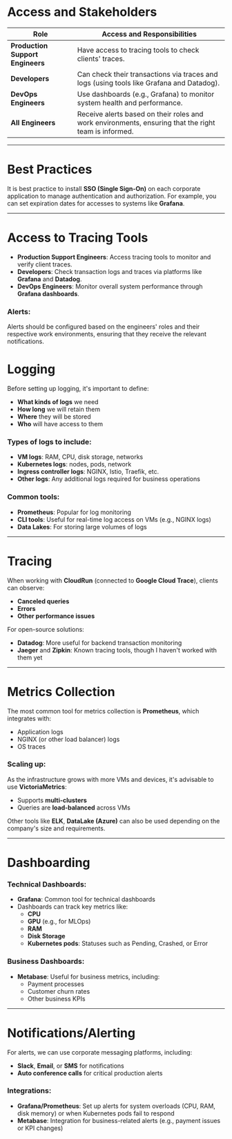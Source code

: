 # **Access and Stakeholders**

| **Role**                      | **Access and Responsibilities**                                                                      |
|-------------------------------|------------------------------------------------------------------------------------------------------|
| **Production Support Engineers**| Have access to tracing tools to check clients' traces.                                                |
| **Developers**                 | Can check their transactions via traces and logs (using tools like Grafana and Datadog).               |
| **DevOps Engineers**           | Use dashboards (e.g., Grafana) to monitor system health and performance.                              |
| **All Engineers**              | Receive alerts based on their roles and work environments, ensuring that the right team is informed.  |

---

# **Best Practices**

It is best practice to install **SSO (Single Sign-On)** on each corporate application to manage authentication and authorization. For example, you can set expiration dates for accesses to systems like **Grafana**.

---

# **Access to Tracing Tools**

- **Production Support Engineers**: Access tracing tools to monitor and verify client traces.
- **Developers**: Check transaction logs and traces via platforms like **Grafana** and **Datadog**.
- **DevOps Engineers**: Monitor overall system performance through **Grafana dashboards**.

### Alerts:
Alerts should be configured based on the engineers' roles and their respective work environments, ensuring that they receive the relevant notifications.


# **Logging**
Before setting up logging, it's important to define:
- **What kinds of logs** we need
- **How long** we will retain them
- **Where** they will be stored
- **Who** will have access to them

### Types of logs to include:
- **VM logs**: RAM, CPU, disk storage, networks
- **Kubernetes logs**: nodes, pods, network
- **Ingress controller logs**: NGINX, Istio, Traefik, etc.
- **Other logs**: Any additional logs required for business operations

### Common tools:
- **Prometheus**: Popular for log monitoring
- **CLI tools**: Useful for real-time log access on VMs (e.g., NGINX logs)
- **Data Lakes**: For storing large volumes of logs

---

# **Tracing**
When working with **CloudRun** (connected to **Google Cloud Trace**), clients can observe:
- **Canceled queries**
- **Errors**
- **Other performance issues**

For open-source solutions:
- **Datadog**: More useful for backend transaction monitoring
- **Jaeger** and **Zipkin**: Known tracing tools, though I haven't worked with them yet

---

# **Metrics Collection**
The most common tool for metrics collection is **Prometheus**, which integrates with:
- Application logs
- NGINX (or other load balancer) logs
- OS traces

### Scaling up:
As the infrastructure grows with more VMs and devices, it's advisable to use **VictoriaMetrics**:
- Supports **multi-clusters**
- Queries are **load-balanced** across VMs

Other tools like **ELK**, **DataLake (Azure)** can also be used depending on the company's size and requirements.

---

# **Dashboarding**

### Technical Dashboards:
- **Grafana**: Common tool for technical dashboards
- Dashboards can track key metrics like:
  - **CPU**
  - **GPU** (e.g., for MLOps)
  - **RAM**
  - **Disk Storage**
  - **Kubernetes pods**: Statuses such as Pending, Crashed, or Error

### Business Dashboards:
- **Metabase**: Useful for business metrics, including:
  - Payment processes
  - Customer churn rates
  - Other business KPIs

---

# **Notifications/Alerting**
For alerts, we can use corporate messaging platforms, including:
- **Slack**, **Email**, or **SMS** for notifications
- **Auto conference calls** for critical production alerts

### Integrations:
- **Grafana/Prometheus**: Set up alerts for system overloads (CPU, RAM, disk memory) or when Kubernetes pods fail to respond
- **Metabase**: Integration for business-related alerts (e.g., payment issues or KPI changes)
